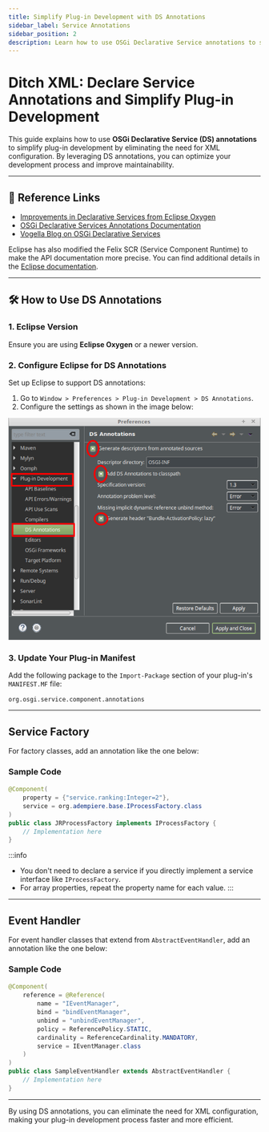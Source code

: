 ```yaml
---
title: Simplify Plug-in Development with DS Annotations
sidebar_label: Service Annotations
sidebar_position: 2
description: Learn how to use OSGi Declarative Service annotations to simplify plug-in development in iDempiere.
---
```


# Ditch XML: Declare Service Annotations and Simplify Plug-in Development

This guide explains how to use **OSGi Declarative Service (DS) annotations** to simplify plug-in development by eliminating the need for XML configuration. By leveraging DS annotations, you can optimize your development process and improve maintainability.

---

## 📖 Reference Links

- [Improvements in Declarative Services from Eclipse Oxygen](https://www.eclipse.org/eclipse/news/4.7/platform.php#ds-annotations)
- [OSGi Declarative Services Annotations Documentation](https://docs.osgi.org/specification/osgi.cmpn/7.0.0/service.component.html)
- [Vogella Blog on OSGi Declarative Services](https://www.vogella.com/tutorials/OSGiServices/article.html)

Eclipse has also modified the Felix SCR (Service Component Runtime) to make the API documentation more precise. You can find additional details in the [Eclipse documentation](https://www.eclipse.org/).

---

## 🛠️ How to Use DS Annotations

### 1. Eclipse Version

Ensure you are using **Eclipse Oxygen** or a newer version.

### 2. Configure Eclipse for DS Annotations

Set up Eclipse to support DS annotations:

1. Go to `Window > Preferences > Plug-in Development > DS Annotations`.
2. Configure the settings as shown in the image below:

![Eclipse DS Annotation Configuration](/img/docs/basic-installation/DSAConfiguration.png)

### 3. Update Your Plug-in Manifest

Add the following package to the `Import-Package` section of your plug-in's `MANIFEST.MF` file:

```
org.osgi.service.component.annotations
```

---

## Service Factory

For factory classes, add an annotation like the one below:

### Sample Code

```java
@Component(
    property = {"service.ranking:Integer=2"},
    service = org.adempiere.base.IProcessFactory.class
)
public class JRProcessFactory implements IProcessFactory {
    // Implementation here
}
```

:::info
- You don't need to declare a service if you directly implement a service interface like `IProcessFactory`.
- For array properties, repeat the property name for each value.
:::

---

## Event Handler

For event handler classes that extend from `AbstractEventHandler`, add an annotation like the one below:

### Sample Code

```java
@Component(
    reference = @Reference(
        name = "IEventManager",
        bind = "bindEventManager",
        unbind = "unbindEventManager",
        policy = ReferencePolicy.STATIC,
        cardinality = ReferenceCardinality.MANDATORY,
        service = IEventManager.class
    )
)
public class SampleEventHandler extends AbstractEventHandler {
    // Implementation here
}
```

---

By using DS annotations, you can eliminate the need for XML configuration, making your plug-in development process faster and more efficient.